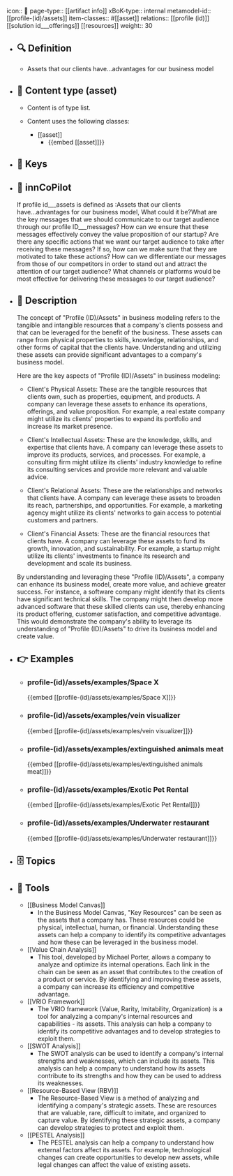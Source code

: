 icon:: 🧿
page-type:: [[artifact info]]
xBoK-type:: internal
metamodel-id:: [[profile-(id)/assets]]
item-classes:: #[[asset]]
relations:: [[profile (id)]] [[solution id___offerings]] [[resources]]
weight:: 30

- ## 🔍 Definition
  - Assets that our clients have...advantages for our business model
- ## 📰 Content type (asset)
  - Content is of type list.
  
  - Content uses the following classes:
    - [[asset]]
      - {{embed [[asset]]}}
  
- ## 🔑 Keys
  
- ## 🤖 innCoPilot
  If profile id___assets is defined as :Assets that our clients have...advantages for our business model, What could it be?What are the key messages that we should communicate to our target audience through our profile ID___messages?
  How can we ensure that these messages effectively convey the value proposition of our startup?
  Are there any specific actions that we want our target audience to take after receiving these messages? If so, how can we make sure that they are motivated to take these actions?
  How can we differentiate our messages from those of our competitors in order to stand out and attract the attention of our target audience?
  What channels or platforms would be most effective for delivering these messages to our target audience?
- ## 📖 Description
  The concept of "Profile (ID)/Assets" in business modeling refers to the tangible and intangible resources that a company's clients possess and that can be leveraged for the benefit of the business. These assets can range from physical properties to skills, knowledge, relationships, and other forms of capital that the clients have. Understanding and utilizing these assets can provide significant advantages to a company's business model.
  
  Here are the key aspects of "Profile (ID)/Assets" in business modeling:
  
  - Client's Physical Assets: These are the tangible resources that clients own, such as properties, equipment, and products. A company can leverage these assets to enhance its operations, offerings, and value proposition. For example, a real estate company might utilize its clients' properties to expand its portfolio and increase its market presence.
  
  - Client's Intellectual Assets: These are the knowledge, skills, and expertise that clients have. A company can leverage these assets to improve its products, services, and processes. For example, a consulting firm might utilize its clients' industry knowledge to refine its consulting services and provide more relevant and valuable advice.
  
  - Client's Relational Assets: These are the relationships and networks that clients have. A company can leverage these assets to broaden its reach, partnerships, and opportunities. For example, a marketing agency might utilize its clients' networks to gain access to potential customers and partners.
  
  - Client's Financial Assets: These are the financial resources that clients have. A company can leverage these assets to fund its growth, innovation, and sustainability. For example, a startup might utilize its clients' investments to finance its research and development and scale its business.
  
  By understanding and leveraging these "Profile (ID)/Assets", a company can enhance its business model, create more value, and achieve greater success. For instance, a software company might identify that its clients have significant technical skills. The company might then develop more advanced software that these skilled clients can use, thereby enhancing its product offering, customer satisfaction, and competitive advantage. This would demonstrate the company's ability to leverage its understanding of "Profile (ID)/Assets" to drive its business model and create value.
- ## 👉 Examples
  - ### profile-(id)/assets/examples/Space X
    {{embed [[profile-(id)/assets/examples/Space X]]}}
  - ### profile-(id)/assets/examples/vein visualizer
    {{embed [[profile-(id)/assets/examples/vein visualizer]]}}
  - ### profile-(id)/assets/examples/extinguished animals meat
    {{embed [[profile-(id)/assets/examples/extinguished animals meat]]}}
  - ### profile-(id)/assets/examples/Exotic Pet Rental
    {{embed [[profile-(id)/assets/examples/Exotic Pet Rental]]}}
  - ### profile-(id)/assets/examples/Underwater restaurant
    {{embed [[profile-(id)/assets/examples/Underwater restaurant]]}}
  
- ## 🗄️ Topics
  
- ## 🧰 Tools
  - [[Business Model Canvas]]
    - In the Business Model Canvas, "Key Resources" can be seen as the assets that a company has. These resources could be physical, intellectual, human, or financial. Understanding these assets can help a company to identify its competitive advantages and how these can be leveraged in the business model.
  - [[Value Chain Analysis]]
    - This tool, developed by Michael Porter, allows a company to analyze and optimize its internal operations. Each link in the chain can be seen as an asset that contributes to the creation of a product or service. By identifying and improving these assets, a company can increase its efficiency and competitive advantage.
  - [[VRIO Framework]]
    - The VRIO framework (Value, Rarity, Imitability, Organization) is a tool for analyzing a company's internal resources and capabilities - its assets. This analysis can help a company to identify its competitive advantages and to develop strategies to exploit them.
  - [[SWOT Analysis]]
    - The SWOT analysis can be used to identify a company's internal strengths and weaknesses, which can include its assets. This analysis can help a company to understand how its assets contribute to its strengths and how they can be used to address its weaknesses.
  - [[Resource-Based View (RBV)]]
    - The Resource-Based View is a method of analyzing and identifying a company's strategic assets. These are resources that are valuable, rare, difficult to imitate, and organized to capture value. By identifying these strategic assets, a company can develop strategies to protect and exploit them.
  - [[PESTEL Analysis]]
    - The PESTEL analysis can help a company to understand how external factors affect its assets. For example, technological changes can create opportunities to develop new assets, while legal changes can affect the value of existing assets.

